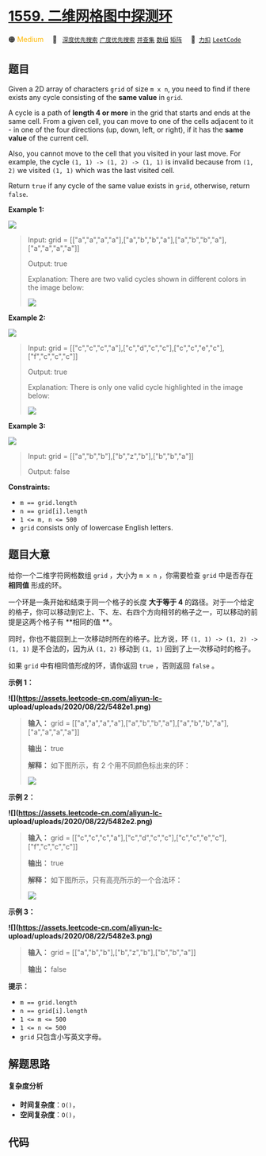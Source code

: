 # [1559. 二维网格图中探测环](https://2xiao.github.io/leetcode-js/problem/1559.html)

🟠 <font color=#ffb800>Medium</font>&emsp; 🔖&ensp; [`深度优先搜索`](/tag/depth-first-search.md) [`广度优先搜索`](/tag/breadth-first-search.md) [`并查集`](/tag/union-find.md) [`数组`](/tag/array.md) [`矩阵`](/tag/matrix.md)&emsp; 🔗&ensp;[`力扣`](https://leetcode.cn/problems/detect-cycles-in-2d-grid) [`LeetCode`](https://leetcode.com/problems/detect-cycles-in-2d-grid)

## 题目

Given a 2D array of characters `grid` of size `m x n`, you need to find if
there exists any cycle consisting of the **same value** in `grid`.

A cycle is a path of **length 4 or more** in the grid that starts and ends at
the same cell. From a given cell, you can move to one of the cells adjacent to
it - in one of the four directions (up, down, left, or right), if it has the
**same value** of the current cell.

Also, you cannot move to the cell that you visited in your last move. For
example, the cycle `(1, 1) -> (1, 2) -> (1, 1)` is invalid because from `(1,
2)` we visited `(1, 1)` which was the last visited cell.

Return `true` if any cycle of the same value exists in `grid`, otherwise,
return `false`.



**Example 1:**

**![](https://assets.leetcode.com/uploads/2020/07/15/1.png)**

> Input: grid = [["a","a","a","a"],["a","b","b","a"],["a","b","b","a"],["a","a","a","a"]]
> 
> Output: true
> 
> Explanation: There are two valid cycles shown in different colors in the image below:
> 
> ![](https://assets.leetcode.com/uploads/2020/07/15/11.png)

**Example 2:**

**![](https://assets.leetcode.com/uploads/2020/07/15/22.png)**

> Input: grid = [["c","c","c","a"],["c","d","c","c"],["c","c","e","c"],["f","c","c","c"]]
> 
> Output: true
> 
> Explanation: There is only one valid cycle highlighted in the image below:
> 
> ![](https://assets.leetcode.com/uploads/2020/07/15/2.png)

**Example 3:**

**![](https://assets.leetcode.com/uploads/2020/07/15/3.png)**

> Input: grid = [["a","b","b"],["b","z","b"],["b","b","a"]]
> 
> Output: false

**Constraints:**

  * `m == grid.length`
  * `n == grid[i].length`
  * `1 <= m, n <= 500`
  * `grid` consists only of lowercase English letters.


## 题目大意

给你一个二维字符网格数组 `grid` ，大小为 `m x n` ，你需要检查 `grid` 中是否存在 **相同值** 形成的环。

一个环是一条开始和结束于同一个格子的长度 **大于等于 4**
的路径。对于一个给定的格子，你可以移动到它上、下、左、右四个方向相邻的格子之一，可以移动的前提是这两个格子有 **相同的值  **。

同时，你也不能回到上一次移动时所在的格子。比方说，环  `(1, 1) -> (1, 2) -> (1, 1)` 是不合法的，因为从 `(1, 2)`
移动到 `(1, 1)` 回到了上一次移动时的格子。

如果 `grid` 中有相同值形成的环，请你返回 `true` ，否则返回 `false` 。



**示例 1：**

**![](https://assets.leetcode-cn.com/aliyun-lc-
upload/uploads/2020/08/22/5482e1.png)**

> 
> 
> 
> 
> 
> **输入：** grid = [["a","a","a","a"],["a","b","b","a"],["a","b","b","a"],["a","a","a","a"]]
> 
> **输出：** true
> 
> **解释：** 如下图所示，有 2 个用不同颜色标出来的环：
> 
> ![](https://assets.leetcode-cn.com/aliyun-lc-upload/uploads/2020/08/22/5482e11.png)
> 
> 

**示例 2：**

**![](https://assets.leetcode-cn.com/aliyun-lc-
upload/uploads/2020/08/22/5482e2.png)**

> 
> 
> 
> 
> 
> **输入：** grid = [["c","c","c","a"],["c","d","c","c"],["c","c","e","c"],["f","c","c","c"]]
> 
> **输出：** true
> 
> **解释：** 如下图所示，只有高亮所示的一个合法环：
> 
> ![](https://assets.leetcode-cn.com/aliyun-lc-upload/uploads/2020/08/22/5482e22.png)
> 
> 

**示例 3：**

**![](https://assets.leetcode-cn.com/aliyun-lc-
upload/uploads/2020/08/22/5482e3.png)**

> 
> 
> 
> 
> 
> **输入：** grid = [["a","b","b"],["b","z","b"],["b","b","a"]]
> 
> **输出：** false
> 
> 



**提示：**

  * `m == grid.length`
  * `n == grid[i].length`
  * `1 <= m <= 500`
  * `1 <= n <= 500`
  * `grid` 只包含小写英文字母。


## 解题思路

#### 复杂度分析

- **时间复杂度**：`O()`，
- **空间复杂度**：`O()`，

## 代码

```javascript

```